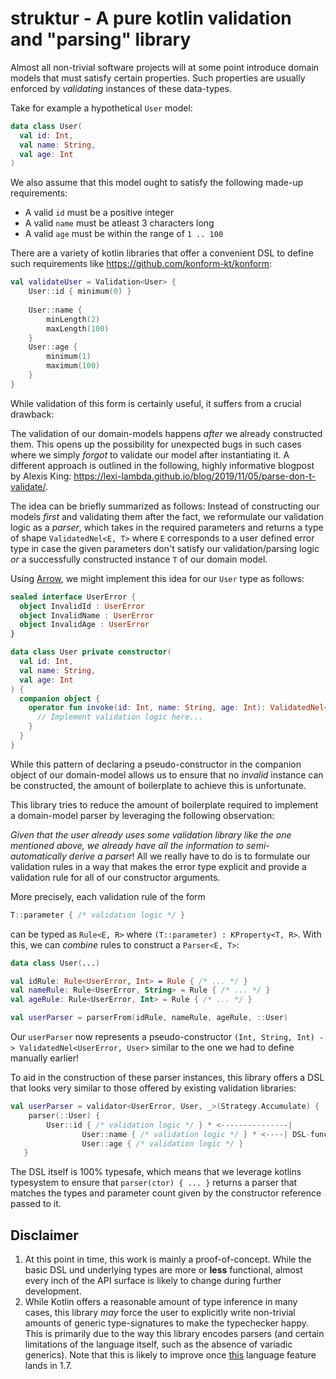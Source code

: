# struktur - A pure kotlin validation and "parsing" library

Almost all non-trivial software projects will at some point introduce domain models that must satisfy certain properties. Such properties are usually enforced by *validating* instances of these data-types. 

Take for example a hypothetical `User` model:
``` kotlin
data class User(
  val id: Int,
  val name: String,
  val age: Int
)
```
We also assume that this model ought to satisfy the following made-up requirements: 
  - A valid `id` must be a positive integer
  - A valid `name` must be atleast 3 characters long
  - A valid `age` must be within the range of `1 .. 100`

There are a variety of kotlin libraries that offer a convenient DSL to define such requirements like https://github.com/konform-kt/konform:
``` kotlin
val validateUser = Validation<User> {
    User::id { minimum(0) }
    
    User::name {
        minLength(2)
        maxLength(100)
    }
    User::age {
        minimum(1)
        maximum(100)
    }
}
```

While validation of this form is certainly useful, it suffers from a crucial drawback: 

The validation of our domain-models happens *after* we already constructed them. 
This opens up the possibility for unexpected bugs in such cases where we simply *forgot* to validate our model after instantiating it. 
A different approach is outlined in the following, highly informative blogpost by Alexis King: https://lexi-lambda.github.io/blog/2019/11/05/parse-don-t-validate/.

The idea can be briefly summarized as follows: Instead of constructing our models *first* and validating them after the fact, we reformulate our validation logic as a *parser*, which takes in the required parameters and returns a type of shape `ValidatedNel<E, T>` where `E` corresponds to a user defined error type in case the given parameters don't satisfy our validation/parsing logic *or* a successfully constructed instance `T` of our domain model.

Using [Arrow](https://arrow-kt.io/), we might implement this idea for our `User` type as follows: 
``` kotlin
sealed interface UserError {
  object InvalidId : UserError
  object InvalidName : UserError
  object InvalidAge : UserError
}

data class User private constructor(
  val id: Int,
  val name: String,
  val age: Int
) {
  companion object {
    operator fun invoke(id: Int, name: String, age: Int): ValidatedNel<UserError, User> {
      // Implement validation logic here...
    }
  }
}
```
While this pattern of declaring a pseudo-constructor in the companion object of our domain-model allows us to ensure that no *invalid* instance can be constructed, the amount of boilerplate to achieve this is unfortunate.

This library tries to reduce the amount of boilerplate required to implement a domain-model parser by leveraging the following observation: 

*Given that the user already uses some validation library like the one mentioned above, we already have all the information to semi-automatically derive a parser*!
All we really have to do is to formulate our validation rules in a way that makes the error type explicit and provide a validation rule for all of our constructor arguments. 

More precisely, each validation rule of the form 
``` kotlin 
T::parameter { /* validation logic */ }
```
can be typed as `Rule<E, R>` where `(T::parameter) : KProperty<T, R>`. 
With this, we can *combine* rules to construct a `Parser<E, T>`: 
``` kotlin 
data class User(...)

val idRule: Rule<UserError, Int> = Rule { /* ... */ }
val nameRule: Rule<UserError, String> = Rule { /* ... */ }
val ageRule: Rule<UserError, Int> = Rule { /* ... */ }

val userParser = parserFrom(idRule, nameRule, ageRule, ::User)
```
Our `userParser` now represents a pseudo-constructor `(Int, String, Int) -> ValidatedNel<UserError, User>` similar to the one we had to define manually earlier!

To aid in the construction of these parser instances, this library offers a DSL that looks very similar to those offered by existing validation libraries: 
``` kotlin 
val userParser = validator<UserError, User, _>(Strategy.Accumulate) {
    parser(::User) {
        User::id { /* validation logic */ } * <---------------|
                User::name { /* validation logic */ } * <----| DSL-function to combine rules into parsers 
                User::age { /* validation logic */ }
   }
```

The DSL itself is 100% typesafe, which means that we leverage kotlins typesystem to ensure that `parser(ctor) { ... }` returns a parser that matches the types and parameter count given by the constructor reference passed to it.

## Disclaimer
1. At this point in time, this work is mainly a proof-of-concept. While the basic DSL und underlying types are more or **less** functional, almost every inch of the API surface is likely to change during further development.
2. While Kotlin offers a reasonable amount of type inference in many cases, this library *may* force the user to explicitly write non-trivial amounts of generic type-signatures to make the typechecker happy. This is primarily due to the way this library encodes parsers (and certain limitations of the language itself, such as the absence of variadic generics). Note that this is likely to improve once [this](https://youtrack.jetbrains.com/issue/KT-30485) language feature lands in 1.7.
